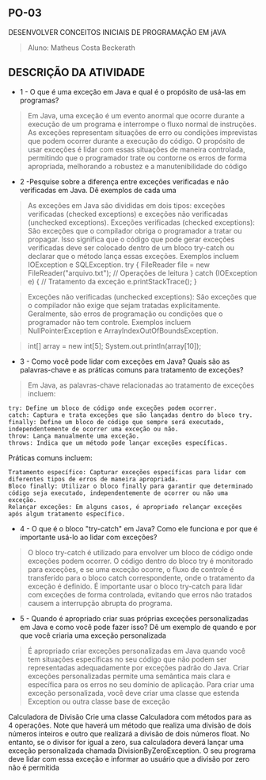 ## PO-03
DESENVOLVER CONCEITOS INICIAIS DE PROGRAMAÇÃO EM jAVA 

>Aluno: Matheus Costa Beckerath

## DESCRIÇÃO DA ATIVIDADE 


- 1 - O que é uma exceção em Java e qual é o propósito de usá-las em programas?
>Em Java, uma exceção é um evento anormal que ocorre durante a execução de um programa e interrompe o fluxo normal de instruções. As exceções representam situações de erro ou condições imprevistas que podem ocorrer durante a execução do código. O propósito de usar exceções é lidar com essas situações de maneira controlada, permitindo que o programador trate ou contorne os erros de forma apropriada, melhorando a robustez e a manutenibilidade do código

- 2 -Pesquise sobre a diferença entre exceções verificadas e não verificadas em
Java. Dê exemplos de cada uma
>As exceções em Java são divididas em dois tipos: exceções verificadas (checked exceptions) e exceções não verificadas (unchecked exceptions).
>Exceções verificadas (checked exceptions): São exceções que o compilador obriga o programador a tratar ou propagar. Isso significa que o código que pode gerar exceções verificadas deve ser colocado dentro de um bloco try-catch ou declarar que o método lança essas exceções. Exemplos incluem IOException e SQLException.
try {
    FileReader file = new FileReader("arquivo.txt");
    // Operações de leitura
} catch (IOException e) {
    // Tratamento da exceção
    e.printStackTrace();
}

>Exceções não verificadas (unchecked exceptions): São exceções que o compilador não exige que sejam tratadas explicitamente. Geralmente, são erros de programação ou condições que o programador não tem controle. Exemplos incluem NullPointerException e ArrayIndexOutOfBoundsException.

> int[] array = new int[5];
System.out.println(array[10]);
- 3 - Como você pode lidar com exceções em Java? Quais são as palavras-chave e
as práticas comuns para tratamento de exceções?

>Em Java, as palavras-chave relacionadas ao tratamento de exceções incluem:

    try: Define um bloco de código onde exceções podem ocorrer.
    catch: Captura e trata exceções que são lançadas dentro do bloco try.
    finally: Define um bloco de código que sempre será executado, independentemente de ocorrer uma exceção ou não.
    throw: Lança manualmente uma exceção.
    throws: Indica que um método pode lançar exceções específicas.

Práticas comuns incluem:

    Tratamento específico: Capturar exceções específicas para lidar com diferentes tipos de erros de maneira apropriada.
    Bloco finally: Utilizar o bloco finally para garantir que determinado código seja executado, independentemente de ocorrer ou não uma exceção.
    Relançar exceções: Em alguns casos, é apropriado relançar exceções após algum tratamento específico.

- 4 - O que é o bloco "try-catch" em Java? Como ele funciona e por que é
importante usá-lo ao lidar com exceções?

> O bloco try-catch é utilizado para envolver um bloco de código onde exceções podem ocorrer. O código dentro do bloco try é monitorado para exceções, e se uma exceção ocorre, o fluxo de controle é transferido para o bloco catch correspondente, onde o tratamento da exceção é definido. É importante usar o bloco try-catch para lidar com exceções de forma controlada, evitando que erros não tratados causem a interrupção abrupta do programa.

- 5 -  Quando é apropriado criar suas próprias exceções personalizadas em Java e
como você pode fazer isso? Dê um exemplo de quando e por que você criaria
uma exceção personalizada

>É apropriado criar exceções personalizadas em Java quando você tem situações específicas no seu código que não podem ser representadas adequadamente por exceções padrão do Java. Criar exceções personalizadas permite uma semântica mais clara e específica para os erros no seu domínio de aplicação.
Para criar uma exceção personalizada, você deve criar uma classe que estenda Exception ou outra classe base de exceção



Calculadora de Divisão
Crie uma classe Calculadora com métodos para as 4 operações. Note que
haverá um método que realiza uma divisão de dois números inteiros e outro que
realizará a divisão de dois números float. No entanto, se o divisor for igual a zero,
sua calculadora deverá lançar uma exceção personalizada chamada
DivisionByZeroException. O seu programa deve lidar com essa exceção e informar ao
usuário que a divisão por zero não é permitida